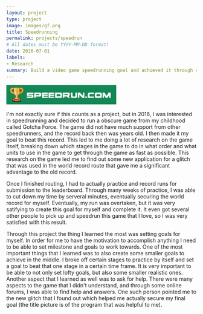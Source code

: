 ```yaml
---
layout: project
type: project
image: images/gf.png
title: Speedrunning
permalink: projects/speedrun
# All dates must be YYYY-MM-DD format!
date: 2016-07-01
labels:
- Research
summary: Build a video game speedrunning goal and achieved it through research and practice
---
```

<img class="ui medium right floated rounded image" src="/images/logo.png">


I'm not exactly sure if this counts as a project, but in 2016, I was interested in speedrunning and decided to run a obscure game from my childhood called Gotcha Force. The game did not have much support from other speedrunners, and the record back then was years old. I then made it my goal to beat this record. This led to me doing a lot of research on the game itself, breaking down which stages in the game to do in what order and what units to use in the game to get through the game as fast as possible. This research on the game led me to find out some new application for a glitch that was used in the world record route that gave me a significant advantage to the old record.

Once I finished routing, I had to actually practice and record runs for submission to the leaderboard. Through many weeks of practice, I was able to cut down my time by serveral minutes, eventually securing the world record for myself. Eventually, my run was overtaken, but it was very satifying to create this goal for myself and complete it. It even got several other people to pick up and speedrun this game that I love, so I was very satisfied with this result.

Through this project the thing I learned the most was setting goals for myself. In order for me to have the motivation to accomplish anything I need to be able to set milestone and goals to work towards. One of the most important things that I learned was to also create some smaller goals to achieve in the middle. I broke off certain stages to practice by itself and set a goal to beat that one stage in a certain time frame. It is very important to be able to not only set lofty goals, but also some smaller realistic ones. Another aspect that I learned as well was to ask for help. There were many aspects to the game that I didn't understand, and through some online forums, I was able to find help and answers. One such person pointed me to the new glitch that I found out which helped me actually secure my final goal (the title picture is of the program that was helpful to me). 
